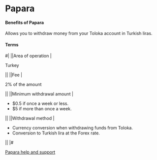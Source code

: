 # Papara

#### Benefits of Papara

Allows you to withdraw money from your Toloka account in Turkish liras.

#### Terms


#|
||Area of operation |

Turkey

||
||Fee |

2% of the amount



||
||Minimum withdrawal amount |


- $0.5 if once a week or less.
- $5 if more than once a week.


||
||Withdrawal method |

- Currency conversion when withdrawing funds from Toloka.
- Conversion to Turkish lira at the Forex rate.

||
|#

[Papara help and support](https://www.papara.com/#!/support)
